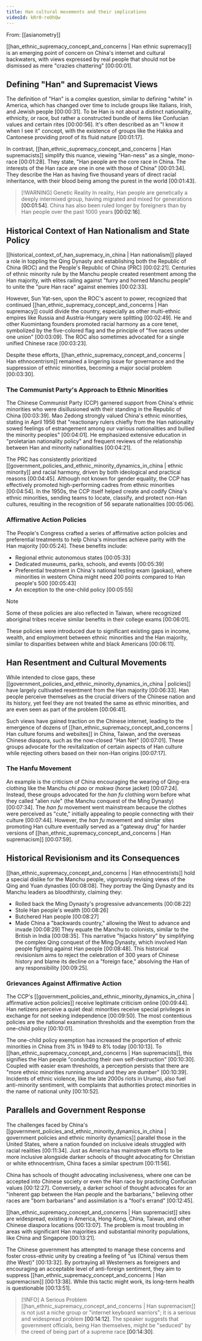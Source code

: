 ```yaml
---
title: Han cultural movements and their implications
videoId: kRr0-reOhQw
---
```


From: [[asianometry]] <br/> 

[[han_ethnic_supremacy_concept_and_concerns | Han ethnic supremacy]] is an emerging point of concern on China's internet and cultural backwaters, with views expressed by real people that should not be dismissed as mere "crazies chattering" <a class="yt-timestamp" data-t="00:00:01">[00:00:01]</a>.

## Defining "Han" and Supremacist Views

The definition of "Han" is a complex question, similar to defining "white" in America, which has changed over time to include groups like Italians, Irish, and Jewish people <a class="yt-timestamp" data-t="00:00:31">[00:00:31]</a>. To be Han is not about a distinct nationality, ethnicity, or race, but rather a constructed bundle of items like Confucian values and certain rites <a class="yt-timestamp" data-t="00:00:56">[00:00:56]</a>. It's often described as an "I know it when I see it" concept, with the existence of groups like the Hakka and Cantonese providing proof of its fluid nature <a class="yt-timestamp" data-t="00:01:17">[00:01:17]</a>.

In contrast, [[han_ethnic_supremacy_concept_and_concerns | Han supremacists]] simplify this nuance, viewing "Han-ness" as a single, mono-race <a class="yt-timestamp" data-t="00:01:28">[00:01:28]</a>. They state, "Han people are the core race in China. The interests of the Han race are one in one with those of China" <a class="yt-timestamp" data-t="00:01:34">[00:01:34]</a>. They describe the Han as having five thousand years of direct racial inheritance, with their blood being among the purest in the world <a class="yt-timestamp" data-t="00:01:43">[00:01:43]</a>.

> [!WARNING] Genetic Reality
> In reality, Han people are genetically a deeply intermixed group, having migrated and mixed for generations <a class="yt-timestamp" data-t="00:01:54">[00:01:54]</a>. China has also been ruled longer by foreigners than by Han people over the past 1000 years <a class="yt-timestamp" data-t="00:02:16">[00:02:16]</a>.

## Historical Context of Han Nationalism and State Policy

[[historical_context_of_han_supremacy_in_china | Han nationalism]] played a role in toppling the Qing Dynasty and establishing both the Republic of China (ROC) and the People's Republic of China (PRC) <a class="yt-timestamp" data-t="00:02:21">[00:02:21]</a>. Centuries of ethnic minority rule by the Manchu people created resentment among the Han majority, with elites railing against "furry and horned Manchu people" to unite the "pure Han race" against enemies <a class="yt-timestamp" data-t="00:02:33">[00:02:33]</a>.

However, Sun Yat-sen, upon the ROC's ascent to power, recognized that continued [[han_ethnic_supremacy_concept_and_concerns | Han supremacy]] could divide the country, especially as other multi-ethnic empires like Russia and Austria-Hungary were splitting <a class="yt-timestamp" data-t="00:02:49">[00:02:49]</a>. He and other Kuomintang founders promoted racial harmony as a core tenet, symbolized by the five-colored flag and the principle of "five races under one union" <a class="yt-timestamp" data-t="00:03:09">[00:03:09]</a>. The ROC also sometimes advocated for a single unified Chinese race <a class="yt-timestamp" data-t="00:03:23">[00:03:23]</a>.

Despite these efforts, [[han_ethnic_supremacy_concept_and_concerns | Han ethnocentrism]] remained a lingering issue for governance and the suppression of ethnic minorities, becoming a major social problem <a class="yt-timestamp" data-t="00:03:30">[00:03:30]</a>.

### The Communist Party's Approach to Ethnic Minorities

The Chinese Communist Party (CCP) garnered support from China's ethnic minorities who were disillusioned with their standing in the Republic of China <a class="yt-timestamp" data-t="00:03:39">[00:03:39]</a>. Mao Zedong strongly valued China's ethnic minorities, stating in April 1956 that "reactionary rulers chiefly from the Han nationality sowed feelings of estrangement among our various nationalities and bullied the minority peoples" <a class="yt-timestamp" data-t="00:04:01">[00:04:01]</a>. He emphasized extensive education in "proletarian nationality policy" and frequent reviews of the relationship between Han and minority nationalities <a class="yt-timestamp" data-t="00:04:21">[00:04:21]</a>.

The PRC has consistently prioritized [[government_policies_and_ethnic_minority_dynamics_in_china | ethnic minority]] and racial harmony, driven by both ideological and practical reasons <a class="yt-timestamp" data-t="00:04:45">[00:04:45]</a>. Although not known for gender equality, the CCP has effectively promoted high-performing cadres from ethnic minorities <a class="yt-timestamp" data-t="00:04:54">[00:04:54]</a>. In the 1950s, the CCP itself helped create and codify China's ethnic minorities, sending teams to locate, classify, and protect non-Han cultures, resulting in the recognition of 56 separate nationalities <a class="yt-timestamp" data-t="00:05:06">[00:05:06]</a>.

### Affirmative Action Policies

The People's Congress crafted a series of affirmative action policies and preferential treatments to help China's minorities achieve parity with the Han majority <a class="yt-timestamp" data-t="00:05:24">[00:05:24]</a>. These benefits include:
*   Regional ethnic autonomous states <a class="yt-timestamp" data-t="00:05:33">[00:05:33]</a>
*   Dedicated museums, parks, schools, and events <a class="yt-timestamp" data-t="00:05:39">[00:05:39]</a>
*   Preferential treatment in China's national testing exam (gaokao), where minorities in western China might need 200 points compared to Han people's 500 <a class="yt-timestamp" data-t="00:05:43">[00:05:43]</a>
*   An exception to the one-child policy <a class="yt-timestamp" data-t="00:05:55">[00:05:55]</a>

> [!NOTE]
> Some of these policies are also reflected in Taiwan, where recognized aboriginal tribes receive similar benefits in their college exams <a class="yt-timestamp" data-t="00:06:01">[00:06:01]</a>.

These policies were introduced due to significant existing gaps in income, wealth, and employment between ethnic minorities and the Han majority, similar to disparities between white and black Americans <a class="yt-timestamp" data-t="00:06:11">[00:06:11]</a>.

## Han Resentment and Cultural Movements

While intended to close gaps, these [[government_policies_and_ethnic_minority_dynamics_in_china | policies]] have largely cultivated resentment from the Han majority <a class="yt-timestamp" data-t="00:06:33">[00:06:33]</a>. Han people perceive themselves as the crucial drivers of the Chinese nation and its history, yet feel they are not treated the same as ethnic minorities, and are even seen as part of the problem <a class="yt-timestamp" data-t="00:06:41">[00:06:41]</a>.

Such views have gained traction on the Chinese internet, leading to the emergence of dozens of [[han_ethnic_supremacy_concept_and_concerns | Han culture forums and websites]] in China, Taiwan, and the overseas Chinese diaspora, such as the now-closed "Han Net" <a class="yt-timestamp" data-t="00:07:01">[00:07:01]</a>. These groups advocate for the revitalization of certain aspects of Han culture while rejecting others based on their non-Han origins <a class="yt-timestamp" data-t="00:07:17">[00:07:17]</a>.

### The Hanfu Movement

An example is the criticism of China encouraging the wearing of Qing-era clothing like the Manchu *chi pao* or *makwa* (horse jacket) <a class="yt-timestamp" data-t="00:07:24">[00:07:24]</a>. Instead, these groups advocated for the *han fu* clothing worn before what they called "alien rule" (the Manchu conquest of the Ming Dynasty) <a class="yt-timestamp" data-t="00:07:34">[00:07:34]</a>. The *han fu* movement went mainstream because the clothes were perceived as "cute," initially appealing to people connecting with their culture <a class="yt-timestamp" data-t="00:07:44">[00:07:44]</a>. However, the *han fu* movement and similar sites promoting Han culture eventually served as a "gateway drug" for harder versions of [[han_ethnic_supremacy_concept_and_concerns | Han supremacism]] <a class="yt-timestamp" data-t="00:07:59">[00:07:59]</a>.

## Historical Revisionism and its Consequences

[[han_ethnic_supremacy_concept_and_concerns | Han ethnocentrists]] hold a special dislike for the Manchu people, vigorously revising views of the Qing and Yuan dynasties <a class="yt-timestamp" data-t="00:08:08">[00:08:08]</a>. They portray the Qing Dynasty and its Manchu leaders as bloodthirsty, claiming they:
*   Rolled back the Ming Dynasty's progressive advancements <a class="yt-timestamp" data-t="00:08:22">[00:08:22]</a>
*   Stole Han people's wealth <a class="yt-timestamp" data-t="00:08:26">[00:08:26]</a>
*   Butchered Han people <a class="yt-timestamp" data-t="00:08:27">[00:08:27]</a>
*   Made China a "backwards country," allowing the West to advance and invade <a class="yt-timestamp" data-t="00:08:29">[00:08:29]</a>
They equate the Manchu to colonists, similar to the British in India <a class="yt-timestamp" data-t="00:08:35">[00:08:35]</a>. This narrative "hijacks history" by simplifying the complex Qing conquest of the Ming Dynasty, which involved Han people fighting against Han people <a class="yt-timestamp" data-t="00:08:48">[00:08:48]</a>. This historical revisionism aims to reject the celebration of 300 years of Chinese history and blame its decline on a "foreign face," absolving the Han of any responsibility <a class="yt-timestamp" data-t="00:09:25">[00:09:25]</a>.

### Grievances Against Affirmative Action

The CCP's [[government_policies_and_ethnic_minority_dynamics_in_china | affirmative action policies]] receive legitimate criticism online <a class="yt-timestamp" data-t="00:09:44">[00:09:44]</a>. Han netizens perceive a quiet deal: minorities receive special privileges in exchange for not seeking independence <a class="yt-timestamp" data-t="00:09:50">[00:09:50]</a>. The most contentious policies are the national examination thresholds and the exemption from the one-child policy <a class="yt-timestamp" data-t="00:10:01">[00:10:01]</a>.

The one-child policy exemption has increased the proportion of ethnic minorities in China from 3% in 1949 to 8% today <a class="yt-timestamp" data-t="00:10:13">[00:10:13]</a>. To [[han_ethnic_supremacy_concept_and_concerns | Han supremacists]], this signifies the Han people "conducting their own self-destruction" <a class="yt-timestamp" data-t="00:10:30">[00:10:30]</a>. Coupled with easier exam thresholds, a perception persists that there are "more ethnic minorities running around and they are dumber" <a class="yt-timestamp" data-t="00:10:39">[00:10:39]</a>. Incidents of ethnic violence, like the late 2000s riots in Urumqi, also fuel anti-minority sentiment, with complaints that authorities protect minorities in the name of national unity <a class="yt-timestamp" data-t="00:10:52">[00:10:52]</a>.

## Parallels and Government Response

The challenges faced by China's [[government_policies_and_ethnic_minority_dynamics_in_china | government policies and ethnic minority dynamics]] parallel those in the United States, where a nation founded on inclusive ideals struggled with racial realities <a class="yt-timestamp" data-t="00:11:34">[00:11:34]</a>. Just as America has mainstream efforts to be more inclusive alongside darker schools of thought advocating for Christian or white ethnocentrism, China faces a similar spectrum <a class="yt-timestamp" data-t="00:11:56">[00:11:56]</a>.

China has schools of thought advocating inclusiveness, where one can be accepted into Chinese society or even the Han race by practicing Confucian values <a class="yt-timestamp" data-t="00:12:27">[00:12:27]</a>. Conversely, a darker school of thought advocates for an "inherent gap between the Han people and the barbarians," believing other races are "born barbarians" and assimilation is a "fool's errand" <a class="yt-timestamp" data-t="00:12:45">[00:12:45]</a>.

[[han_ethnic_supremacy_concept_and_concerns | Han supremacist]] sites are widespread, existing in America, Hong Kong, China, Taiwan, and other Chinese diaspora locations <a class="yt-timestamp" data-t="00:13:07">[00:13:07]</a>. The problem is most troubling in areas with significant Han majorities and substantial minority populations, like China and Singapore <a class="yt-timestamp" data-t="00:13:21">[00:13:21]</a>.

The Chinese government has attempted to manage these concerns and foster cross-ethnic unity by creating a feeling of "us (China) versus them (the West)" <a class="yt-timestamp" data-t="00:13:32">[00:13:32]</a>. By portraying all Westerners as foreigners and encouraging an acceptable level of anti-foreign sentiment, they aim to suppress [[han_ethnic_supremacy_concept_and_concerns | Han supremacism]] <a class="yt-timestamp" data-t="00:13:38">[00:13:38]</a>. While this tactic might work, its long-term health is questionable <a class="yt-timestamp" data-t="00:13:51">[00:13:51]</a>.

> [!INFO] A Serious Problem
> [[han_ethnic_supremacy_concept_and_concerns | Han supremacism]] is not just a niche group or "internet keyboard warriors"; it is a serious and widespread problem <a class="yt-timestamp" data-t="00:14:12">[00:14:12]</a>. The speaker suggests that government officials, being Han themselves, might be "seduced" by the creed of being part of a supreme race <a class="yt-timestamp" data-t="00:14:30">[00:14:30]</a>.